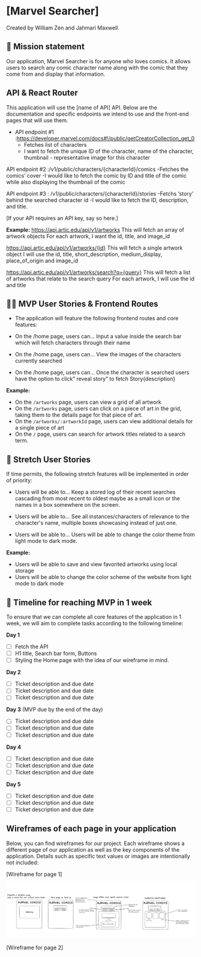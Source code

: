 # [Marvel Searcher]

Created by William Zen and Jahmari Maxwell.

## 🚀 Mission statement

Our application, Marvel Searcher is for anyone who loves comics. It allows users to search any comic character name along with the comic that they come from and display that information.

## API & React Router

This application will use the [name of API] API. Below are the documentation and specific endpoints we intend to use and the front-end pages that will use them.

- API endpoint #1 :https://developer.marvel.com/docs#!/public/getCreatorCollection_get_0
  - Fetches list of characters
  - I want to fetch the unique ID of the character, name of the character, thumbnail - representative image for this character

API endpoint #2 :/v1/public/characters/{characterId}/comics
-Fetches the comics’ cover
-I would like to fetch the comic by ID and title of the comic while also displaying the thumbnail of the comic

API endpoint #3 : /v1/public/characters/{characterId}/stories
-Fetchs ‘story’ behind the searched character id
-I would like to fetch the ID, description, and title.


[If your API requires an API key, say so here.]

**Example:**
https://api.artic.edu/api/v1/artworks
This will fetch an array of artwork objects
For each artwork, I want the id, title, and image_id

https://api.artic.edu/api/v1/artworks/{id}
This will fetch a single artwork object
I will use the id, title, short_description, medium_display, place_of_origin and image_id

https://api.artic.edu/api/v1/artworks/search?q={query}
This will fetch a list of artworks that relate to the search query
For each artwork, I will use the id and title

## 👩‍💻 MVP User Stories & Frontend Routes

* The application will feature the following frontend routes and core features:

* On the /home page, users can…
Input a value inside the search bar which will fetch characters through their name

* On the /home page, users can…
View the images of the characters currently searched

* On the /home page, users can…
Once the character is searched users have the option to click” reveal story” to fetch Story{description}

**Example:**
- On the `/artworks` page, users can view a grid of all artwork
- On the `/artworks` page, users can click on a piece of art in the grid, taking them to the details page for that piece of art.
- On the `/artworks/:artworkId` page, users can view additional details for a single piece of art
- On the `/` page, users can search for artwork titles related to a search term.

## 🤔 Stretch User Stories

If time permits, the following stretch features will be implemented in order of priority:

* Users will be able to…
Keep a stored log of their recent searches cascading from most recent to oldest maybe as a small icon or the names in a box somewhere on the screen.

* Users will be able to…
See all instances/characters of relevance to the character's name, multiple boxes showcasing instead of just one.

* Users will be able to…
Users will be able to change the color theme from light mode to dark mode.


**Example:**
* Users will be able to save and view favorited artworks using local storage
* Users will be able to change the color scheme of the website from light mode to dark mode

## 📆 Timeline for reaching MVP in 1 week

To ensure that we can complete all core features of the application in 1 week, we will aim to complete tasks according to the following timeline:

**Day 1**
- [ ] Fetch the API
- [ ] H1 title, Search bar form, Buttons
- [ ] Styling the Home page with the idea of our wireframe in mind.

**Day 2**
- [ ] Ticket description and due date
- [ ] Ticket description and due date
- [ ] Ticket description and due date

**Day 3** (MVP due by the end of the day)
- [ ] Ticket description and due date
- [ ] Ticket description and due date
- [ ] Ticket description and due date

**Day 4**
- [ ] Ticket description and due date
- [ ] Ticket description and due date
- [ ] Ticket description and due date

**Day 5**
- [ ] Ticket description and due date
- [ ] Ticket description and due date
- [ ] Ticket description and due date

## Wireframes of each page in your application

Below, you can find wireframes for our project. Each wireframe shows a different page of our application as well as the key components of the application. Details such as specific text values or images are intentionally not included:

[Wireframe for page 1]

![alt text](<Marvel Comic Proposal.png>)

[Wireframe for page 2]
